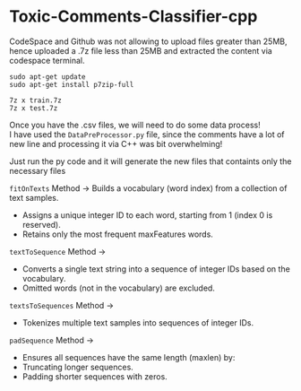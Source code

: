 # Toxic-Comments-Classifier-cpp



CodeSpace and Github was not allowing to upload files greater than 25MB, hence uploaded a .7z file less than 25MB and extracted the content via codespace terminal.

`sudo apt-get update` <br/>
`sudo apt-get install p7zip-full`

`7z x train.7z` <br/>
`7z x test.7z`

Once you have the .csv files, we will need to do some data process!<br/>
I have used the `DataPreProcessor.py` file, since the comments have a lot of new line and processing it via C++ was bit overwhelming!

Just run the py code and it will generate the new files that containts only the necessary files


`fitOnTexts` Method -> Builds a vocabulary (word index) from a collection of text samples.
- Assigns a unique integer ID to each word, starting from 1 (index 0 is reserved).
- Retains only the most frequent maxFeatures words.


`textToSequence` Method ->
- Converts a single text string into a sequence of integer IDs based on the vocabulary.
- Omitted words (not in the vocabulary) are excluded.


`textsToSequences` Method ->
- Tokenizes multiple text samples into sequences of integer IDs.


`padSequence` Method ->
- Ensures all sequences have the same length (maxlen) by:
- Truncating longer sequences.
- Padding shorter sequences with zeros.